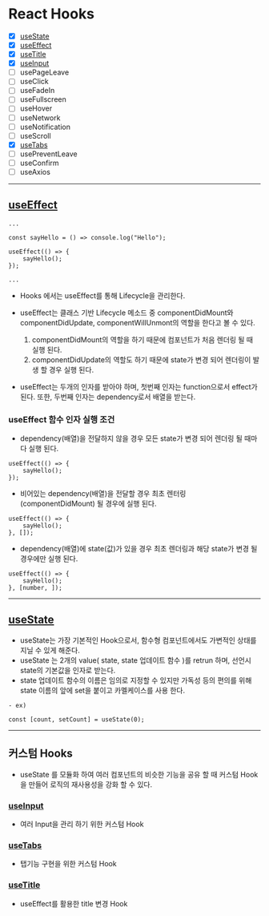 # React Hooks

-   [x] [useState](#useState)
-   [x] [useEffect](#useEffect)
-   [x] [useTitle](#useTitle)
-   [x] [useInput](#useInput)
-   [ ] usePageLeave
-   [ ] useClick
-   [ ] useFadeIn
-   [ ] useFullscreen
-   [ ] useHover
-   [ ] useNetwork
-   [ ] useNotification
-   [ ] useScroll
-   [x] [useTabs](#useTabs)
-   [ ] usePreventLeave
-   [ ] useConfirm
-   [ ] useAxios

---

## [useEffect](./src/hooksComponent/useEffectComponent.js)

```
...

const sayHello = () => console.log("Hello");

useEffect(() => {
    sayHello();
});

...
```

-   Hooks 에서는 useEffect를 통해 Lifecycle을 관리한다.
-   useEffect는 클래스 기반 Lifecycle 메소드 중 componentDidMount와 componentDidUpdate, componentWillUnmont의 역할을 한다고 볼 수 있다.

    1. componentDidMount의 역할을 하기 때문에 컴포넌트가 처음 렌더링 될 때 실행 된다.
    2. componentDidUpdate의 역할도 하기 때문에 state가 변경 되어 렌더링이 발생 할 경우 실행 된다.

*   useEffect는 두개의 인자를 받아야 하며, 첫번째 인자는 function으로서 effect가 된다.
    또한, 두번째 인자는 dependency로서 배열을 받는다.

### useEffect 함수 인자 실행 조건

-   dependency(배열)을 전달하지 않을 경우 모든 state가 변경 되어 렌더링 될 때마다 실행 된다.

```
useEffect(() => {
    sayHello();
});
```

-   비어있는 dependency(배열)을 전달할 경우 최초 렌터링(componentDidMount) 될 경우에 실행 된다.

```
useEffect(() => {
    sayHello();
}, []);
```

-   dependency(배열)에 state(값)가 있을 경우 최초 렌더링과 해당 state가 변경 될 경우에만 실행 된다.

```
useEffect(() => {
    sayHello();
}, [number, ]);
```

---

## [useState](./src/hooksComponent/useInputComponent.js)

-   useState는 가장 기본적인 Hook으로서, 함수형 컴포넌트에서도 가변적인 상태를 지닐 수 있게 해준다.
-   useState 는 2개의 value( state, state 업데이트 함수 )를 retrun 하며, 선언시 state의 기본값을 인자로 받는다.
-   state 업데이트 함수의 이름은 임의로 지정할 수 있지만 가독성 등의 편의를 위해 state 이름의 앞에 set을 붙이고 카멜케이스를 사용 한다.

```
- ex)

const [count, setCount] = useState(0);
```

---

## 커스텀 Hooks

-   useState 를 모듈화 하여 여러 컴포넌트의 비슷한 기능을 공유 할 때 커스텀 Hook을 만들어 로직의 재사용성을 강화 할 수 있다.

### [useInput](./src/hooksComponent/useInputComponent.js)

-   여러 Input을 관리 하기 위한 커스텀 Hook

### [useTabs](./src/hooksComponent/useTabsComponent.js)

-   탭기능 구현을 위한 커스텀 Hook

### [useTitle](./src/hooksComponent/useTitleComponent.js)

-   useEffect를 활용한 title 변경 Hook
